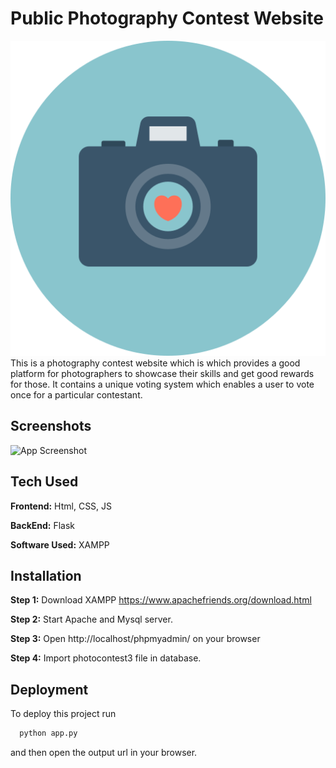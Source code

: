 
# Public Photography Contest Website
![App Screenshot](https://github.com/palashsinghai/Public-Photography-Contest-Website/blob/main/static/img/camera.png)
This is a photography contest website which is which provides a good platform for photographers to showcase their skills and get good rewards for those.
It contains a unique voting system which enables a user to vote once for a particular contestant.


## Screenshots

![App Screenshot](https://github.com/palashsinghai/screenshots/blob/main/public_photography_contest_website_ss/result_page.png) 
## Tech Used

**Frontend:** Html, CSS, JS

**BackEnd:** Flask

**Software Used:** XAMPP

  
## Installation

**Step 1:**
Download XAMPP
https://www.apachefriends.org/download.html

**Step 2:**
Start Apache and Mysql server.

**Step 3:**
Open http://localhost/phpmyadmin/ on your browser

**Step 4:**
Import photocontest3 file in database.
## Deployment

To deploy this project run

```bash
  python app.py
```

  and then open the output url in your browser.
